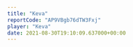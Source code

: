 ```yaml
---
title: "Keva"
reportCode: "AP9VBgb76dTW3Fxj"
player: "Keva"
date: 2021-08-30T19:10:09.637000+00:00
---
```

